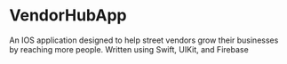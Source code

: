# VendorHubApp
An IOS application designed to help street vendors grow their businesses by reaching more people. Written using Swift, UIKit, and Firebase
